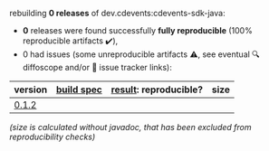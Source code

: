 rebuilding **0 releases** of dev.cdevents:cdevents-sdk-java:
- **0** releases were found successfully **fully reproducible** (100% reproducible artifacts :heavy_check_mark:),
- 0 had issues (some unreproducible artifacts :warning:, see eventual :mag: diffoscope and/or :memo: issue tracker links):

| version | [build spec](/BUILDSPEC.md) | [result](https://reproducible-builds.org/docs/jvm/): reproducible? | size |
| -- | --------- | ------ | -- |
| [0.1.2](https://central.sonatype.com/artifact/dev.cdevents/cdevents-sdk-java/0.1.2/pom) | | | |

<i>(size is calculated without javadoc, that has been excluded from reproducibility checks)</i>
